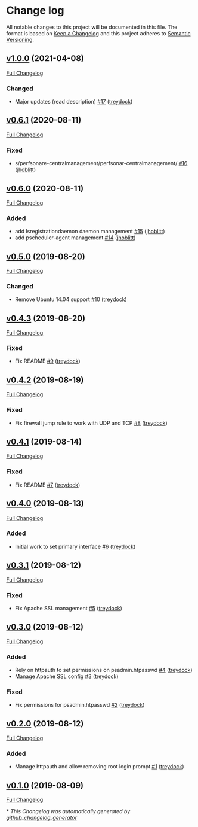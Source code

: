 # Change log

All notable changes to this project will be documented in this file. The format is based on [Keep a Changelog](http://keepachangelog.com/en/1.0.0/) and this project adheres to [Semantic Versioning](http://semver.org).

## [v1.0.0](https://github.com/treydock/puppet-module-perfsonar/tree/v1.0.0) (2021-04-08)

[Full Changelog](https://github.com/treydock/puppet-module-perfsonar/compare/v0.6.1...v1.0.0)

### Changed

- Major updates \(read description\) [\#17](https://github.com/treydock/puppet-module-perfsonar/pull/17) ([treydock](https://github.com/treydock))

## [v0.6.1](https://github.com/treydock/puppet-module-perfsonar/tree/v0.6.1) (2020-08-11)

[Full Changelog](https://github.com/treydock/puppet-module-perfsonar/compare/v0.6.0...v0.6.1)

### Fixed

- s/perfsonare-centralmanagement/perfsonar-centralmanagement/ [\#16](https://github.com/treydock/puppet-module-perfsonar/pull/16) ([jhoblitt](https://github.com/jhoblitt))

## [v0.6.0](https://github.com/treydock/puppet-module-perfsonar/tree/v0.6.0) (2020-08-11)

[Full Changelog](https://github.com/treydock/puppet-module-perfsonar/compare/v0.5.0...v0.6.0)

### Added

- add lsregistrationdaemon daemon management [\#15](https://github.com/treydock/puppet-module-perfsonar/pull/15) ([jhoblitt](https://github.com/jhoblitt))
- add pscheduler-agent management [\#14](https://github.com/treydock/puppet-module-perfsonar/pull/14) ([jhoblitt](https://github.com/jhoblitt))

## [v0.5.0](https://github.com/treydock/puppet-module-perfsonar/tree/v0.5.0) (2019-08-20)

[Full Changelog](https://github.com/treydock/puppet-module-perfsonar/compare/v0.4.3...v0.5.0)

### Changed

- Remove Ubuntu 14.04 support [\#10](https://github.com/treydock/puppet-module-perfsonar/pull/10) ([treydock](https://github.com/treydock))

## [v0.4.3](https://github.com/treydock/puppet-module-perfsonar/tree/v0.4.3) (2019-08-20)

[Full Changelog](https://github.com/treydock/puppet-module-perfsonar/compare/v0.4.2...v0.4.3)

### Fixed

- Fix README [\#9](https://github.com/treydock/puppet-module-perfsonar/pull/9) ([treydock](https://github.com/treydock))

## [v0.4.2](https://github.com/treydock/puppet-module-perfsonar/tree/v0.4.2) (2019-08-19)

[Full Changelog](https://github.com/treydock/puppet-module-perfsonar/compare/v0.4.1...v0.4.2)

### Fixed

- Fix firewall jump rule to work with UDP and TCP [\#8](https://github.com/treydock/puppet-module-perfsonar/pull/8) ([treydock](https://github.com/treydock))

## [v0.4.1](https://github.com/treydock/puppet-module-perfsonar/tree/v0.4.1) (2019-08-14)

[Full Changelog](https://github.com/treydock/puppet-module-perfsonar/compare/v0.4.0...v0.4.1)

### Fixed

- Fix README [\#7](https://github.com/treydock/puppet-module-perfsonar/pull/7) ([treydock](https://github.com/treydock))

## [v0.4.0](https://github.com/treydock/puppet-module-perfsonar/tree/v0.4.0) (2019-08-13)

[Full Changelog](https://github.com/treydock/puppet-module-perfsonar/compare/v0.3.1...v0.4.0)

### Added

- Initial work to set primary interface [\#6](https://github.com/treydock/puppet-module-perfsonar/pull/6) ([treydock](https://github.com/treydock))

## [v0.3.1](https://github.com/treydock/puppet-module-perfsonar/tree/v0.3.1) (2019-08-12)

[Full Changelog](https://github.com/treydock/puppet-module-perfsonar/compare/v0.3.0...v0.3.1)

### Fixed

- Fix Apache SSL management [\#5](https://github.com/treydock/puppet-module-perfsonar/pull/5) ([treydock](https://github.com/treydock))

## [v0.3.0](https://github.com/treydock/puppet-module-perfsonar/tree/v0.3.0) (2019-08-12)

[Full Changelog](https://github.com/treydock/puppet-module-perfsonar/compare/v0.2.0...v0.3.0)

### Added

- Rely on httpauth to set permissions on psadmin.htpasswd [\#4](https://github.com/treydock/puppet-module-perfsonar/pull/4) ([treydock](https://github.com/treydock))
- Manage Apache SSL config [\#3](https://github.com/treydock/puppet-module-perfsonar/pull/3) ([treydock](https://github.com/treydock))

### Fixed

- Fix permissions for psadmin.htpasswd [\#2](https://github.com/treydock/puppet-module-perfsonar/pull/2) ([treydock](https://github.com/treydock))

## [v0.2.0](https://github.com/treydock/puppet-module-perfsonar/tree/v0.2.0) (2019-08-12)

[Full Changelog](https://github.com/treydock/puppet-module-perfsonar/compare/v0.1.0...v0.2.0)

### Added

- Manage httpauth and allow removing root login prompt [\#1](https://github.com/treydock/puppet-module-perfsonar/pull/1) ([treydock](https://github.com/treydock))

## [v0.1.0](https://github.com/treydock/puppet-module-perfsonar/tree/v0.1.0) (2019-08-09)

[Full Changelog](https://github.com/treydock/puppet-module-perfsonar/compare/e3340b095b537cb201ba5c8b39402dcc59a58785...v0.1.0)



\* *This Changelog was automatically generated by [github_changelog_generator](https://github.com/github-changelog-generator/github-changelog-generator)*
